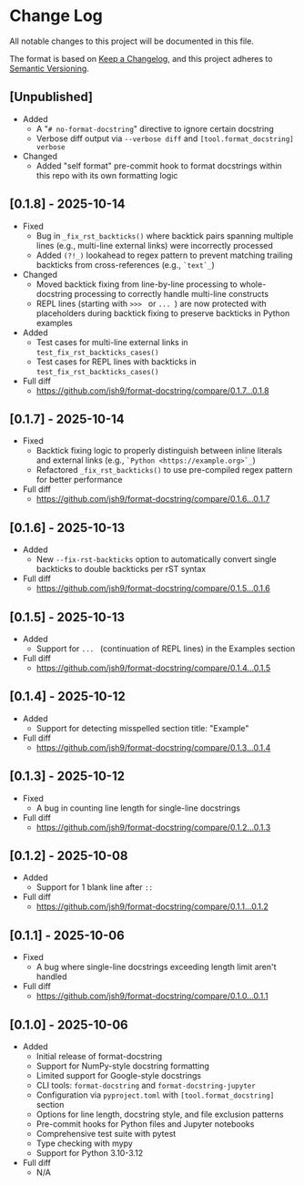 # Change Log

All notable changes to this project will be documented in this file.

The format is based on
[Keep a Changelog](https://keepachangelog.com/en/1.1.0/), and this project
adheres to [Semantic Versioning](https://semver.org/spec/v2.0.0.html).

## [Unpublished]

- Added
  - A "`# no-format-docstring`" directive to ignore certain docstring
  - Verbose diff output via `--verbose diff` and
    `[tool.format_docstring] verbose`
- Changed
  - Added "self format" pre-commit hook to format docstrings within this repo
    with its own formatting logic

## [0.1.8] - 2025-10-14

- Fixed
  - Bug in `_fix_rst_backticks()` where backtick pairs spanning multiple lines
    (e.g., multi-line external links) were incorrectly processed
  - Added `(?!_)` lookahead to regex pattern to prevent matching trailing
    backticks from cross-references (e.g., `` `text`_ ``)
- Changed
  - Moved backtick fixing from line-by-line processing to whole-docstring
    processing to correctly handle multi-line constructs
  - REPL lines (starting with `>>> ` or `... `) are now protected with
    placeholders during backtick fixing to preserve backticks in Python
    examples
- Added
  - Test cases for multi-line external links in
    `test_fix_rst_backticks_cases()`
  - Test cases for REPL lines with backticks in
    `test_fix_rst_backticks_cases()`
- Full diff
  - https://github.com/jsh9/format-docstring/compare/0.1.7...0.1.8

## [0.1.7] - 2025-10-14

- Fixed
  - Backtick fixing logic to properly distinguish between inline literals and
    external links (e.g., `` `Python <https://example.org>`_ ``)
  - Refactored `_fix_rst_backticks()` to use pre-compiled regex pattern for
    better performance
- Full diff
  - https://github.com/jsh9/format-docstring/compare/0.1.6...0.1.7

## [0.1.6] - 2025-10-13

- Added
  - New `--fix-rst-backticks` option to automatically convert single backticks
    to double backticks per rST syntax
- Full diff
  - https://github.com/jsh9/format-docstring/compare/0.1.5...0.1.6

## [0.1.5] - 2025-10-13

- Added
  - Support for `... ` (continuation of REPL lines) in the Examples section
- Full diff
  - https://github.com/jsh9/format-docstring/compare/0.1.4...0.1.5

## [0.1.4] - 2025-10-12

- Added
  - Support for detecting misspelled section title: "Example"
- Full diff
  - https://github.com/jsh9/format-docstring/compare/0.1.3...0.1.4

## [0.1.3] - 2025-10-12

- Fixed
  - A bug in counting line length for single-line docstrings
- Full diff
  - https://github.com/jsh9/format-docstring/compare/0.1.2...0.1.3

## [0.1.2] - 2025-10-08

- Added
  - Support for 1 blank line after `::`
- Full diff
  - https://github.com/jsh9/format-docstring/compare/0.1.1...0.1.2

## [0.1.1] - 2025-10-06

- Fixed
  - A bug where single-line docstrings exceeding length limit aren't handled
- Full diff
  - https://github.com/jsh9/format-docstring/compare/0.1.0...0.1.1

## [0.1.0] - 2025-10-06

- Added
  - Initial release of format-docstring
  - Support for NumPy-style docstring formatting
  - Limited support for Google-style docstrings
  - CLI tools: `format-docstring` and `format-docstring-jupyter`
  - Configuration via `pyproject.toml` with `[tool.format_docstring]` section
  - Options for line length, docstring style, and file exclusion patterns
  - Pre-commit hooks for Python files and Jupyter notebooks
  - Comprehensive test suite with pytest
  - Type checking with mypy
  - Support for Python 3.10-3.12
- Full diff
  - N/A
